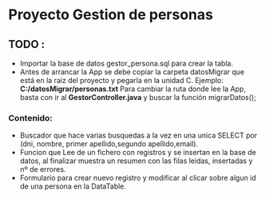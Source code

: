 # Proyecto Gestion de personas


## TODO :
* Importar la base de datos gestor_persona.sql para crear la tabla.	
* Antes de arrancar la App se debe copiar la carpeta datosMigrar que está en la raiz del proyecto y pegarla en la unidad C. Ejemplo: <b>C:/datosMigrar/personas.txt</b>
Para cambiar la ruta donde lee la App, basta con ir al <b>GestorController.java</b> y buscar la función migrarDatos();

### Contenido:
* Buscador que hace varias busquedas a la vez en una unica SELECT por (dni, nombre, primer apellido,segundo apellido,email).
* Funcion que Lee de un fichero con registros y se insertan en la base de datos, al finalizar muestra un resumen con las filas leidas, insertadas y nº de errores.
* Formulario para crear nuevo registro y modificar al clicar sobre algun id de una persona en la DataTable.
